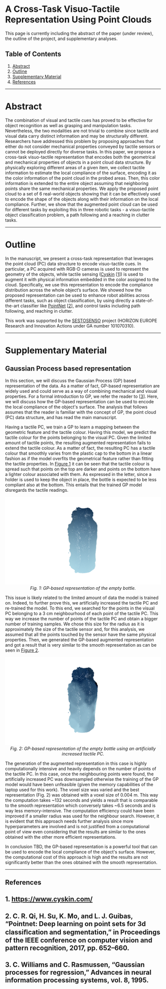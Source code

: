 # A Cross-Task Visuo-Tactile Representation Using Point Clouds

This page is currently including the abstract of the paper (under review), the outline of the project, and supplementary analyses.

## Table of Contents

1. [Abstract](#abstract)
2. [Outline](#outline)
3. [Supplementary Material](#supplementary)
4. [References](#references)

---

# Abstract

The combination of visual and tactile cues has proved to be effective for object recognition as well as grasping and manipulation tasks. Nevertheless, the two modalities are not trivial to combine since tactile and visual data carry distinct information and may be structurally different. Researchers have addressed this problem by proposing approaches that either do not consider mechanical properties conveyed by tactile sensors or cannot be deployed directly for diverse tasks. In this paper, we propose a cross-task visuo-tactile representation that encodes both the geometrical and mechanical properties of objects in a point cloud data structure. By physically exploring different areas of a given item, we collect tactile information to estimate the local compliance of the surface, encoding it as the color information of the point cloud in the probed areas. Then, this color information is extended to the entire object assuming that neighboring points share the same mechanical properties. We apply the proposed point cloud to a set of 6 real-world objects showing that it  can be effectively used to encode the shape of the objects along with their information on the local compliance. Further, we show that the augmented point cloud can be used for different tasks by exploiting this in three robotic tasks - a visuo-tactile object classification problem, a path following and a reaching in clutter tasks.

---

# Outline

In the manuscript, we present a cross-task representation that leverages the point cloud (PC) data structure to encode visuo-tactile cues. In particular, a PC acquired with RGB-D cameras is used to represent the geometry of the objects, while tactile sensing ([Cyskin](https://www.cyskin.com/) [[1](#1.)]) is used to augment it  with physical information embedded in the color assigned to the cloud. Specifically, we use this representation to encode the compliance distribution across the whole object’s surface. We showed how the proposed representation can be used to enhance robot abilities across different tasks, such as object classification, by using directly a state-of-the-art classifier like [PointNet](https://github.com/charlesq34/pointnet) [[2](#2.)], and control tasks including path following, and reaching in clutter.

This work was supported by the [SESTOSENSO](http://sestosenso.eu/) project (HORIZON EUROPE Research and Innovation Actions under GA number 101070310).

---

# Supplementary Material
## Gaussian Process based representation 

In this section, we will discuss the Gaussian Process (GP) based representation of the data. 
As a matter of fact, GP-based representation are widely used and could serve as a way of combining mechanical and visual properties. For a formal introduction to GP, we refer the reader to [[3](#3.)]. Here, we will discuss how the GP-based representation can be used to encode the local compliance of the object's surface. The analysis that follows assumes that the reader is familiar with the concept of GP, the point cloud (PC) data structure, and has read the main manuscript.

Having a tactile PC, we train a GP to learn a mapping between the geometric feature and the tactile colour. Having this model, we predict the tactile colour for the points belonging to the visual PC. Given the limited amount of tactile points, the resulting augmented representation fails to extend the tactile colour. As a matter of fact, the resulting PC has a tactile colour that smoothly varies from the plastic cap to the bottom in a linear fashion as if the model overfits the geometrical feature rather than fitting the tactile properties. In [Figure 1](#Figure1) it can be seen that the tactile colour is spread such that points on the top are darker and points on the bottom have a lighter colour associated with them. As expressed in the letter, since a holder is used to keep the object in place, the bottle is expected to be less compliant also at the bottom. This entails that the trained GP model disregards the tactile readings.  

<div id=Figure1 align="center">

![Figure 1](./images/gp_fail.png) 
*Fig. 1: GP-based representation of the empty bottle.*

</div>

This issue is likely related to the limited amount of data the model is trained on. Indeed, to further prove this, we artificially increased the tactile PC and re-trained the model. To this end, we searched for the points in the visual PC belonging to a 3 cm neighbourhood of each point of the tactile PC. This way we increase the number of points of the tactile PC and obtain a bigger number of training samples. We chose this size for the radius as it is approximately the size of the tactile sensor and, for this analysis, we assumed that all the points touched by the sensor have the same physical properties. Then, we generated the GP-based augmented representation and got a result that is very similar to the smooth representation as can be seen in [Figure 2](#Figure2). 

<div id=Figure2 align="center">

![Figure 2](./images/gp_132sec.png)
*Fig. 2: GP-based representation of the empty bottle using an artificially increased tactile PC.*

</div>

The generation of the augmented representation in this case is highly computationally intensive and heavily depends on the number of points of the tactile PC. In this case, once the neighbouring points were found, the artificially increased PC was downsampled otherwise the training of the GP model would have been unfeasible (given the memory capabilities of the laptop used for this work). The voxel size was varied and the best representation (Fig. 2) was obtained with a voxel size of 0.004 m. This way the computation takes ~132 seconds and yields a result that is comparable to the smooth representation which conversely takes ~6.5 seconds and is way less memory-intensive. 
The computation efficiency could have been improved if a smaller radius was used for the neighbour search. However, it is evident that this approach needs further analysis since more hyperparameters are involved and is not justified from a computational point of view even considering that the results are similar to the ones obtained with the other more efficient representations. 

In conclusion TBD, the GP-based representation is a powerful tool that can be used to encode the local compliance of the object's surface. However, the computational cost of this approach is high and the results are not significantly better than the ones obtained with the smooth representation.

---

## References
## 1. https://www.cyskin.com/
## 2. C. R. Qi, H. Su, K. Mo, and L. J. Guibas, “Pointnet: Deep learning on point sets for 3d classiﬁcation and segmentation,” in Proceedings of the IEEE conference on computer vision and pattern recognition, 2017, pp. 652–660.
## 3. C. Williams and C. Rasmussen, “Gaussian processes for regression,” Advances in neural information processing systems, vol. 8, 1995.